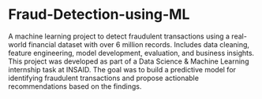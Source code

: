 # Fraud-Detection-using-ML
A machine learning project to detect fraudulent transactions using a real-world financial dataset with over 6 million records. Includes data cleaning, feature engineering, model development, evaluation, and business insights.
This project was developed as part of a Data Science & Machine Learning internship task at INSAID. The goal was to build a predictive model for identifying fraudulent transactions and propose actionable recommendations based on the findings.
